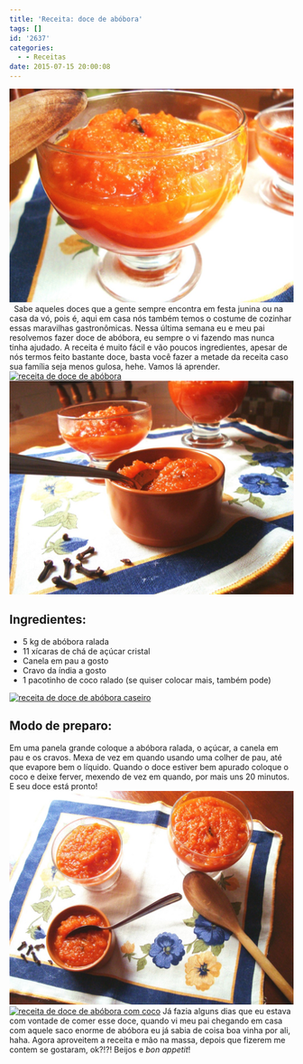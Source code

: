 ```yaml
---
title: 'Receita: doce de abóbora'
tags: []
id: '2637'
categories:
  - - Receitas
date: 2015-07-15 20:00:08
---
```


[![doce de abobora caseiro ](/wp-content/uploads/2015/07/DSC03896-1024x768.jpg)](/wp-content/uploads/2015/07/DSC03896.jpg)   Sabe aqueles doces que a gente sempre encontra em festa junina ou na casa da vó, pois é, aqui em casa nós também temos o costume de cozinhar essas maravilhas gastronômicas. Nessa última semana eu e meu pai resolvemos fazer doce de abóbora, eu sempre o vi fazendo mas nunca tinha ajudado. A receita é muito fácil e vão poucos ingredientes, apesar de nós termos feito bastante doce, basta você fazer a metade da receita caso sua família seja menos gulosa, hehe. Vamos lá aprender. [![receita de doce de abóbora ](/wp-content/uploads/2015/07/receita-de-doce-de-abóbora-1024x768.jpg)](/wp-content/uploads/2015/07/receita-de-doce-de-abóbora.jpg) [![receita de doce de abóbora caseiro](/wp-content/uploads/2015/07/DSC03891-1024x768.jpg)](/wp-content/uploads/2015/07/DSC03891.jpg)

## Ingredientes:

*   5 kg de abóbora ralada
*   11 xícaras de chá de açúcar cristal
*   Canela em pau a gosto
*   Cravo da índia a gosto
*   1 pacotinho de coco ralado (se quiser colocar mais, também pode)

[![receita de doce de abóbora caseiro](/wp-content/uploads/2015/07/receita-de-doce-de-abóbora-caseiro-1024x768.jpg)](/wp-content/uploads/2015/07/receita-de-doce-de-abóbora-caseiro.jpg)  

## Modo de preparo:

Em uma panela grande coloque a abóbora ralada, o açúcar, a canela em pau e os cravos. Mexa de vez em quando usando uma colher de pau, até que evapore bem o líquido. Quando o doce estiver bem apurado coloque o coco e deixe ferver, mexendo de vez em quando, por mais uns 20 minutos. E seu doce está pronto! [![receita de doce de abóbora com coco](/wp-content/uploads/2015/07/DSC03886-1024x768.jpg)](/wp-content/uploads/2015/07/DSC03886.jpg) [![receita de doce de abóbora com coco](/wp-content/uploads/2015/07/doce-de-abóbora-com-coco-1024x768.jpg)](/wp-content/uploads/2015/07/doce-de-abóbora-com-coco.jpg) Já fazia alguns dias que eu estava com vontade de comer esse doce, quando vi meu pai chegando em casa com aquele saco enorme de abóbora eu já sabia de coisa boa vinha por ali, haha. Agora aproveitem a receita e mão na massa, depois que fizerem me contem se gostaram, ok?!?! Beijos e _bon appetit_!
